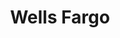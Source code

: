 ---
title: Wells Fargo
image: "/images/clients/logo-wells-fargo.svg"
image-alt-title: Wells Fargo
---